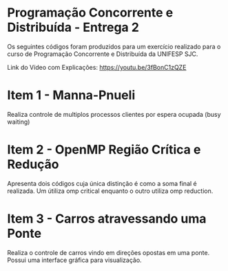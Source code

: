 # Programação Concorrente e Distribuída - Entrega 2
Os seguintes códigos foram produzidos para um exercício realizado para o curso de Programação Concorrente e Distribuída da UNIFESP SJC.

Link do Vídeo com Explicações: https://youtu.be/3fBonC1zQZE

# Item 1 - Manna-Pnueli
Realiza controle de multiplos processos clientes por espera ocupada (busy waiting)

# Item 2 - OpenMP Região Crítica e Redução
Apresenta dois códigos cuja única distinção é como a soma final é realizada. Um útiliza omp critical enquanto o outro utiliza omp reduction.

# Item 3 - Carros atravessando uma Ponte
Realiza o controle de carros vindo em direções opostas em uma ponte. Possui uma interface gráfica para visualização.